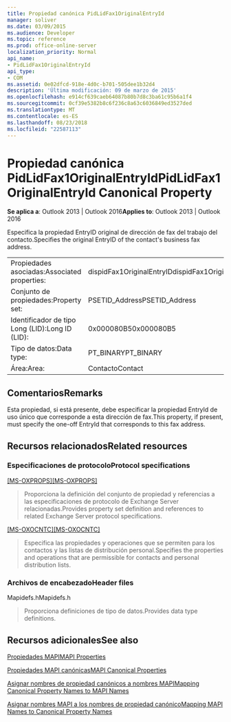 ```yaml
---
title: Propiedad canónica PidLidFax1OriginalEntryId
manager: soliver
ms.date: 03/09/2015
ms.audience: Developer
ms.topic: reference
ms.prod: office-online-server
localization_priority: Normal
api_name:
- PidLidFax1OriginalEntryId
api_type:
- COM
ms.assetid: 0e02dfcd-918e-4d0c-b701-505dee1b32d4
description: 'Última modificación: 09 de marzo de 2015'
ms.openlocfilehash: e914cf639caeb64087b80b7d8c3ba61c95b6a1f4
ms.sourcegitcommit: 0cf39e5382b8c6f236c8a63c6036849ed3527ded
ms.translationtype: MT
ms.contentlocale: es-ES
ms.lasthandoff: 08/23/2018
ms.locfileid: "22587113"
---
```

# <a name="pidlidfax1originalentryid-canonical-property"></a><span data-ttu-id="ddf68-103">Propiedad canónica PidLidFax1OriginalEntryId</span><span class="sxs-lookup"><span data-stu-id="ddf68-103">PidLidFax1OriginalEntryId Canonical Property</span></span>

  
  
<span data-ttu-id="ddf68-104">**Se aplica a**: Outlook 2013 | Outlook 2016</span><span class="sxs-lookup"><span data-stu-id="ddf68-104">**Applies to**: Outlook 2013 | Outlook 2016</span></span> 
  
<span data-ttu-id="ddf68-105">Especifica la propiedad EntryID original de dirección de fax del trabajo del contacto.</span><span class="sxs-lookup"><span data-stu-id="ddf68-105">Specifies the original EntryID of the contact's business fax address.</span></span>
  
|||
|:-----|:-----|
|<span data-ttu-id="ddf68-106">Propiedades asociadas:</span><span class="sxs-lookup"><span data-stu-id="ddf68-106">Associated properties:</span></span>  <br/> |<span data-ttu-id="ddf68-107">dispidFax1OriginalEntryID</span><span class="sxs-lookup"><span data-stu-id="ddf68-107">dispidFax1OriginalEntryID</span></span>  <br/> |
|<span data-ttu-id="ddf68-108">Conjunto de propiedades:</span><span class="sxs-lookup"><span data-stu-id="ddf68-108">Property set:</span></span>  <br/> |<span data-ttu-id="ddf68-109">PSETID_Address</span><span class="sxs-lookup"><span data-stu-id="ddf68-109">PSETID_Address</span></span>  <br/> |
|<span data-ttu-id="ddf68-110">Identificador de tipo Long (LID):</span><span class="sxs-lookup"><span data-stu-id="ddf68-110">Long ID (LID):</span></span>  <br/> |<span data-ttu-id="ddf68-111">0x000080B5</span><span class="sxs-lookup"><span data-stu-id="ddf68-111">0x000080B5</span></span>  <br/> |
|<span data-ttu-id="ddf68-112">Tipo de datos:</span><span class="sxs-lookup"><span data-stu-id="ddf68-112">Data type:</span></span>  <br/> |<span data-ttu-id="ddf68-113">PT_BINARY</span><span class="sxs-lookup"><span data-stu-id="ddf68-113">PT_BINARY</span></span>  <br/> |
|<span data-ttu-id="ddf68-114">Área:</span><span class="sxs-lookup"><span data-stu-id="ddf68-114">Area:</span></span>  <br/> |<span data-ttu-id="ddf68-115">Contacto</span><span class="sxs-lookup"><span data-stu-id="ddf68-115">Contact</span></span>  <br/> |
   
## <a name="remarks"></a><span data-ttu-id="ddf68-116">Comentarios</span><span class="sxs-lookup"><span data-stu-id="ddf68-116">Remarks</span></span>

<span data-ttu-id="ddf68-117">Esta propiedad, si está presente, debe especificar la propiedad EntryId de uso único que corresponde a esta dirección de fax.</span><span class="sxs-lookup"><span data-stu-id="ddf68-117">This property, if present, must specify the one-off EntryId that corresponds to this fax address.</span></span>
  
## <a name="related-resources"></a><span data-ttu-id="ddf68-118">Recursos relacionados</span><span class="sxs-lookup"><span data-stu-id="ddf68-118">Related resources</span></span>

### <a name="protocol-specifications"></a><span data-ttu-id="ddf68-119">Especificaciones de protocolo</span><span class="sxs-lookup"><span data-stu-id="ddf68-119">Protocol specifications</span></span>

<span data-ttu-id="ddf68-120">[[MS-OXPROPS]](http://msdn.microsoft.com/library/f6ab1613-aefe-447d-a49c-18217230b148%28Office.15%29.aspx)</span><span class="sxs-lookup"><span data-stu-id="ddf68-120">[[MS-OXPROPS]](http://msdn.microsoft.com/library/f6ab1613-aefe-447d-a49c-18217230b148%28Office.15%29.aspx)</span></span>
  
> <span data-ttu-id="ddf68-121">Proporciona la definición del conjunto de propiedad y referencias a las especificaciones de protocolo de Exchange Server relacionadas.</span><span class="sxs-lookup"><span data-stu-id="ddf68-121">Provides property set definition and references to related Exchange Server protocol specifications.</span></span>
    
<span data-ttu-id="ddf68-122">[[MS-OXOCNTC]](http://msdn.microsoft.com/library/9b636532-9150-4836-9635-9c9b756c9ccf%28Office.15%29.aspx)</span><span class="sxs-lookup"><span data-stu-id="ddf68-122">[[MS-OXOCNTC]](http://msdn.microsoft.com/library/9b636532-9150-4836-9635-9c9b756c9ccf%28Office.15%29.aspx)</span></span>
  
> <span data-ttu-id="ddf68-123">Especifica las propiedades y operaciones que se permiten para los contactos y las listas de distribución personal.</span><span class="sxs-lookup"><span data-stu-id="ddf68-123">Specifies the properties and operations that are permissible for contacts and personal distribution lists.</span></span>
    
### <a name="header-files"></a><span data-ttu-id="ddf68-124">Archivos de encabezado</span><span class="sxs-lookup"><span data-stu-id="ddf68-124">Header files</span></span>

<span data-ttu-id="ddf68-125">Mapidefs.h</span><span class="sxs-lookup"><span data-stu-id="ddf68-125">Mapidefs.h</span></span>
  
> <span data-ttu-id="ddf68-126">Proporciona definiciones de tipo de datos.</span><span class="sxs-lookup"><span data-stu-id="ddf68-126">Provides data type definitions.</span></span>
    
## <a name="see-also"></a><span data-ttu-id="ddf68-127">Recursos adicionales</span><span class="sxs-lookup"><span data-stu-id="ddf68-127">See also</span></span>



[<span data-ttu-id="ddf68-128">Propiedades MAPI</span><span class="sxs-lookup"><span data-stu-id="ddf68-128">MAPI Properties</span></span>](mapi-properties.md)
  
[<span data-ttu-id="ddf68-129">Propiedades MAPI canónicas</span><span class="sxs-lookup"><span data-stu-id="ddf68-129">MAPI Canonical Properties</span></span>](mapi-canonical-properties.md)
  
[<span data-ttu-id="ddf68-130">Asignar nombres de propiedad canónicos a nombres MAPI</span><span class="sxs-lookup"><span data-stu-id="ddf68-130">Mapping Canonical Property Names to MAPI Names</span></span>](mapping-canonical-property-names-to-mapi-names.md)
  
[<span data-ttu-id="ddf68-131">Asignar nombres MAPI a los nombres de propiedad canónico</span><span class="sxs-lookup"><span data-stu-id="ddf68-131">Mapping MAPI Names to Canonical Property Names</span></span>](mapping-mapi-names-to-canonical-property-names.md)

